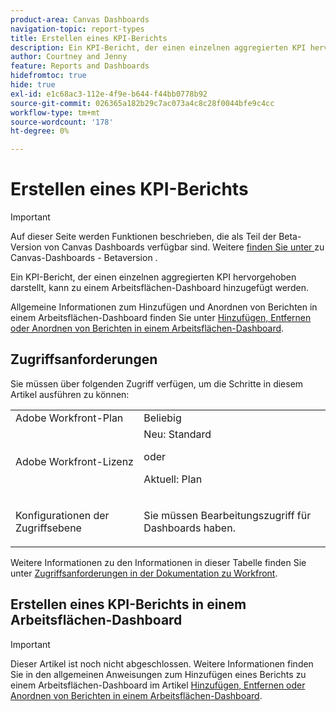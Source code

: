 ```yaml
---
product-area: Canvas Dashboards
navigation-topic: report-types
title: Erstellen eines KPI-Berichts
description: Ein KPI-Bericht, der einen einzelnen aggregierten KPI hervorgehoben darstellt, kann zu einem Arbeitsflächen-Dashboard hinzugefügt werden.
author: Courtney and Jenny
feature: Reports and Dashboards
hidefromtoc: true
hide: true
exl-id: e1c68ac3-112e-4f9e-b644-f44bb0778b92
source-git-commit: 026365a182b29c7ac073a4c8c28f0044bfe9c4cc
workflow-type: tm+mt
source-wordcount: '178'
ht-degree: 0%

---
```


# Erstellen eines KPI-Berichts

>[!IMPORTANT]
>
>Auf dieser Seite werden Funktionen beschrieben, die als Teil der Beta-Version von Canvas Dashboards verfügbar sind. Weitere [ finden Sie unter ](/help/quicksilver/product-announcements/betas/canvas-dashboards-beta/canvas-dashboards-beta-information.md) zu Canvas-Dashboards - Betaversion .

Ein KPI-Bericht, der einen einzelnen aggregierten KPI hervorgehoben darstellt, kann zu einem Arbeitsflächen-Dashboard hinzugefügt werden.

Allgemeine Informationen zum Hinzufügen und Anordnen von Berichten in einem Arbeitsflächen-Dashboard finden Sie unter [Hinzufügen, Entfernen oder Anordnen von Berichten in einem Arbeitsflächen-Dashboard](/help/quicksilver/reports-and-dashboards/canvas-dashboards/manage-canvas-dashboards/add-remove-arrange-reports.md).

## Zugriffsanforderungen

Sie müssen über folgenden Zugriff verfügen, um die Schritte in diesem Artikel ausführen zu können:

<table style="table-layout:auto"> 
 <col> 
 <col> 
 <tbody> 
  <tr> 
   <td role="rowheader">Adobe Workfront-Plan</td> 
   <td>Beliebig</td> 
  </tr> 
  <tr> 
   <td role="rowheader">Adobe Workfront-Lizenz</td> 
   <td>Neu: Standard
   <p>oder</p>
   <p>Aktuell: Plan</p></td> 
  </tr> 
  <tr> 
   <td role="rowheader">Konfigurationen der Zugriffsebene</td> 
   <td> <p>Sie müssen Bearbeitungszugriff für Dashboards haben.</p></td> 
  </tr> 
 </tbody> 
</table>

Weitere Informationen zu den Informationen in dieser Tabelle finden Sie unter [Zugriffsanforderungen in der Dokumentation zu Workfront](/help/quicksilver/administration-and-setup/add-users/access-levels-and-object-permissions/access-level-requirements-in-documentation.md).

## Erstellen eines KPI-Berichts in einem Arbeitsflächen-Dashboard

>[!IMPORTANT]
>
>Dieser Artikel ist noch nicht abgeschlossen. Weitere Informationen finden Sie in den allgemeinen Anweisungen zum Hinzufügen eines Berichts zu einem Arbeitsflächen-Dashboard im Artikel [Hinzufügen, Entfernen oder Anordnen von Berichten in einem Arbeitsflächen-Dashboard](/help/quicksilver/reports-and-dashboards/canvas-dashboards/manage-canvas-dashboards/add-remove-arrange-reports.md).
